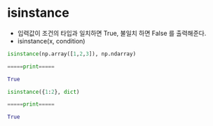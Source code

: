 # isinstance
- 입력값이 조건의 타입과 일치하면 True, 불일치 하면 False 를 출력해준다.
- isinstance(x, condition)

```python
isinstance(np.array([1,2,3]), np.ndarray)

=====print=====

True
```
```python
isinstance({1:2}, dict)

=====print=====

True
```

